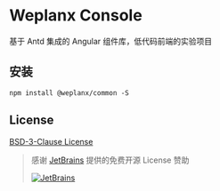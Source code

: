 # Weplanx Console

基于 Antd 集成的 Angular 组件库，低代码前端的实验项目

## 安装

```shell
npm install @weplanx/common -S
```

## License

[BSD-3-Clause License](https://github.com/weplanx/console/blob/main/LICENSE)

> 感谢 [JetBrains](https://www.jetbrains.com/?from=ngx-bit) 提供的免费开源 License 赞助
>
> [![JetBrains](https://cdn.kainonly.com/assets/jetbrains.svg)](https://www.jetbrains.com/?from=ngx-bit)
